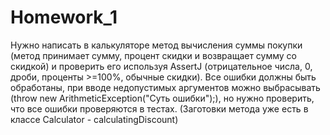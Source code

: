 # Homework_1

Нужно написать в калькуляторе метод вычисления суммы покупки (метод принимает сумму, процент скидки и возвращает сумму со скидкой) и проверить его используя AssertJ (отрицательное числа, 0, дроби, проценты >=100%, обычные скидки). Все ошибки должны быть обработаны, при вводе недопустимых аргументов можно выбрасывать (throw new ArithmeticException("Суть ошибки");), но нужно проверить, что все ошибки проверяются в тестах. (Заготовки метода уже есть в классе Calculator - calculatingDiscount)
